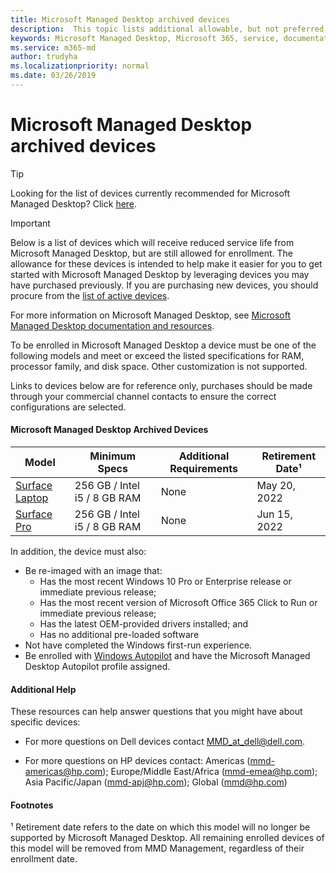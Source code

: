 ```yaml
---
title: Microsoft Managed Desktop archived devices
description:  This topic lists additional allowable, but not preferred, devices for MMD.
keywords: Microsoft Managed Desktop, Microsoft 365, service, documentation
ms.service: m365-md
author: trudyha
ms.localizationpriority: normal
ms.date: 03/26/2019
---
```


# Microsoft Managed Desktop archived devices

>[!TIP]
>Looking for the list of devices currently recommended for Microsoft Managed Desktop? Click [here](.\device-list.md).

>[!IMPORTANT]
>Below is a list of devices which will receive reduced service life from Microsoft Managed Desktop, but are still allowed for enrollment. The allowance for these devices is intended to help make it easier for you to get started with Microsoft Managed Desktop by leveraging devices you may have purchased previously. If you are purchasing new devices, you should procure from the [list of active devices](.\device-list.md).

For more information on Microsoft Managed Desktop, see [Microsoft Managed Desktop documentation and resources](https://docs.microsoft.com/microsoft-365/managed-desktop/).

<!-- Microsoft 365 E5; Device as a Service -->
<!-- Split from device & technologies topic. Destination topic for aka.ms/device-list  -->
To be enrolled in Microsoft Managed Desktop a device must be one of the following models and meet or exceed the listed specifications for RAM, processor family, and disk space. Other customization is not supported.

Links to devices below are for reference only, purchases should be made through your commercial channel contacts to ensure the correct configurations are selected.

#### Microsoft Managed Desktop Archived Devices

|Model  |Minimum Specs  |Additional Requirements  |Retirement Date&#x00B9;  |
|---------|---------|---------|---------|
|[Surface Laptop](https://www.microsoft.com/en-us/p/surface-laptop-1st-gen-for-business/8w36k32zm453/g4vs?cid=msft_web_collection&CustomerIntent=Consumer&activetab=pivot%3aoverviewtab) | 256 GB / Intel i5 / 8 GB RAM | None | May 20, 2022 |
|[Surface Pro](https://www.microsoft.com/en-us/p/surface-pro-5th-gen-for-business/907tds4dgwwv/kkzn?cid=msft_web_collection&CustomerIntent=Consumer) | 256 GB / Intel i5 / 8 GB RAM | None | Jun 15, 2022 |

In addition, the device must also:

- Be re-imaged with an image that:
  - Has the most recent Windows 10 Pro or Enterprise release or immediate previous release;
  - Has the most recent version of Microsoft Office 365 Click to Run or immediate previous release;
  - Has the latest OEM-provided drivers installed; and
  - Has no additional pre-loaded software
- Not have completed the Windows first-run experience.
- Be enrolled with [Windows Autopilot](https://docs.microsoft.com/en-us/windows/deployment/windows-autopilot/user-driven-aad) and have the Microsoft Managed Desktop Autopilot profile assigned.

#### Additional Help

These resources can help answer questions that you might have about specific devices:

- For more questions on Dell devices contact [MMD_at_dell@dell.com](mailto:MMD_at_dell@dell.com).

- For more questions on HP devices contact: Americas ([mmd-americas@hp.com](mailto:mmd-americas@hp.com)); Europe/Middle East/Africa ([mmd-emea@hp.com](mailto:mmd-emea@hp.com)); Asia Pacific/Japan ([mmd-apj@hp.com](mailto:mmd-apj@hp.com)); Global ([mmd@hp.com](mmd@hp.com))

#### Footnotes

&#x00B9; Retirement date refers to the date on which this model will no longer be supported by Microsoft Managed Desktop. All remaining enrolled devices of this model will be removed from MMD Management, regardless of their enrollment date.
